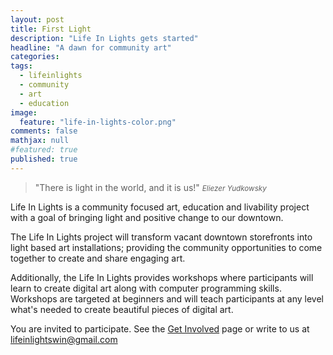 ```yaml
---
layout: post
title: First Light
description: "Life In Lights gets started"
headline: "A dawn for community art"
categories: 
tags: 
  - lifeinlights
  - community
  - art
  - education
image: 
  feature: "life-in-lights-color.png"
comments: false
mathjax: null
#featured: true
published: true
---
```


>&quot;There is light in the world, and it is us!&quot;
><small><cite title="Eliezer Yudkowsky">Eliezer Yudkowsky</cite></small>

Life In Lights is a community focused art, education and livability project with a goal of bringing light and positive change to our downtown.

The Life In Lights project will transform vacant downtown storefronts into light based art installations; providing the community opportunities to come together to create and share engaging art.

Additionally, the Life In Lights provides workshops where participants will learn to create digital art along with computer programming skills. Workshops are targeted at beginners and will teach participants at any level what's needed to create beautiful pieces of digital art. 

You are invited to participate. See the [Get Involved](/get-involved) page or write to us at [lifeinlightswin@gmail.com](mailto:lifeinlightswin@gmail.com)
